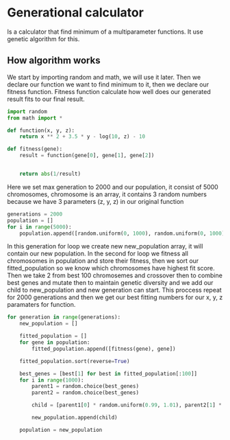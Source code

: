 # Generational calculator

Is a calculator that find minimum of a multiparameter functions. It use genetic algorithm for this.

## How algorithm works

We start by importing random and math, we will use it later. Then we declare our function we want to find minimum to it, then we declare our fitness function. Fitness function calculate how well does our generated result fits to our final result.

```Python
import random
from math import *

def function(x, y, z):
    return x ** 2 + 3.5 * y - log(10, z) - 10

def fitness(gene):
    result = function(gene[0], gene[1], gene[2])


    return abs(1/result)
```
    

Here we set max generation to 2000 and our population, it consist of 5000 chromosomes, chromosome is an array, it contains 3 random numbers because we have 3 parameters (z, y, z) in our original function


```Python
generations = 2000
population = []
for i in range(5000):
    population.append([random.uniform(0, 1000), random.uniform(0, 1000), random.uniform(0, 1000)])
```

In this generation for loop we create new new_population array, it will contain our new population. In the second for loop we fitness all chromosomes in population and store their fitness, then we sort our fitted_population so we know which chromosomes have highest fit score. Then we take 2 from best 100 chromosemes and crossover then to combine best genes and mutate then to maintain genetic diversity and we add our child to new_population and new generation can start. This proccess repeat for 2000 generations and then we get our best fitting numbers for our x, y, z paramaters for function.

```Python
for generation in range(generations):
    new_population = []

    fitted_population = []
    for gene in population:
        fitted_population.append([fitness(gene), gene])

    fitted_population.sort(reverse=True)

    best_genes = [best[1] for best in fitted_population[:100]]
    for i in range(1000):
        parent1 = random.choice(best_genes)
        parent2 = random.choice(best_genes)

        child = [parent1[0] * random.uniform(0.99, 1.01), parent2[1] * random.uniform(0.99, 1.01), parent1[2] * random.uniform(0.99, 1.01)]

        new_population.append(child)

    population = new_population
```
